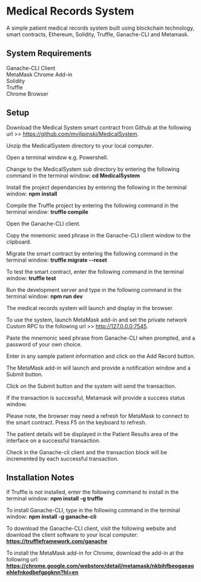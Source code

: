 # Medical Records System
A simple patient medical records system built using blockchain technology, smart contracts, Ethereum, Solidity, Truffle, Ganache-CLI and Metamask.

## System Requirements
Ganache-CLI Client
<br />
MetaMask Chrome Add-in 
<br />
Solidity
<br />
Truffle
<br />
Chrome Browser

## Setup

Download the Medical System smart contract from Github at the following url >> https://github.com/mvjlipinski/MedicalSystem.

Unzip the MedicalSystem directory to your local computer.

Open a terminal window e.g. Powershell.

Change to the MedicalSystem sub directory by entering the following command in the terminal window:
**cd MedicalSystem**

Install the project dependancies by entering the following in the terminal window:
**npm install**
   
Compile the Truffle project by entering the following command in the terminal window:
**truffle compile**
   
Open the Ganache-CLI client.  

Copy the mnemonic seed phrase in the Ganache-CLI client window to the clipboard.

Migrate the smart contract by entering the following command in the terminal window:
**truffle migrate --reset**
   
To test the smart contract, enter the following command in the terminal window:
**truffle test**
   
Run the development server and type in the following command in the terminal window:
**npm run dev**

The medical records system will launch and display in the browser.
  
To use the system, launch MetaMask add-in and set the private network Custom RPC to the following url >> http://127.0.0.0:7545. 

Paste the mnemonic seed phrase from Ganache-CLI when prompted, and a password of your own choice.

Enter in any sample patient information and click on the Add Record button.  

The MetaMask add-in will launch and provide a notification window and a Submit button. 

Click on the Submit button and the system will send the transaction.  

If the transaction is successful, Metamask will provide a success status window.  

Please note, the browser may need a refresh for MetaMask to connect to the smart contract.  Press F5 on the keyboard to refresh.

The patient details will be displayed in the Patient Results area of the interface on a successful transaction.

Check in the Ganache-cli client and the transaction block will be incremented by each successful transaction.

## Installation Notes
If Truffle is not installed, enter the following command to install in the terminal window:  **npm install -g truffle**

To install  Ganache-CLI, type in the following command in the terminal window:   **npm install -g ganache-cli**

To download the Ganache-CLI client, visit the following website and download the client software to your local computer: **https://truffleframework.com/ganache**

To install the MetaMask add-in for Chrome, download the add-in at the following url: **https://chrome.google.com/webstore/detail/metamask/nkbihfbeogaeaoehlefnkodbefgpgknn?hl=en**
